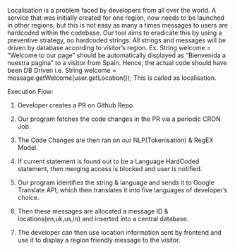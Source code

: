 Localisation is a problem faced by developers from all over the world. A service that was initially created for one region, now needs to be launched in other regions, but this is not easy as many a times messages to users are hardcoded within the codebase.
Our tool aims to eradicate this by using a preventive strategy,  no hardcoded strings. All strings and messages will be driven by database according to visitor’s region.
Ex. String welcome = “Welcome to our page” should be automatically displayed as “Bienvenida a nuestra pagina” to a visitor from Spain.
Hence, the actual code should have been DB Driven i.e. String welcome = message.getWelcome(user.getLocation()); This is called as localisation.


Execution Flow:

1) Developer creates a PR on Github Repo.

2) Our program fetches the code changes in the PR via a periodic CRON Job.

3) The Code Changes are then ran on our NLP(Tokenisation) & RegEX Model.

4) If current statement is found out to be a Language HardCoded statement, then merging access is blocked and user is notified.

5) Our program identifies the string & language and sends it to Google Translate API, which then translates it into five languages of developer’s choice.

6) Then these messages are allocated a message ID & locations(en,uk,us,in) and inserted into a central database.

7) The developer can then use location information sent by frontend and use it to display a region friendly message to the visitor.
